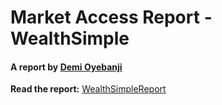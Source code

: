 #  Market Access Report - WealthSimple
#### A report by [Demi Oyebanji](mailto:oluwademiladeoyebanji@outlook.com) 

**Read the report:**
[WealthSimpleReport](WealthsimpleReport.md)

